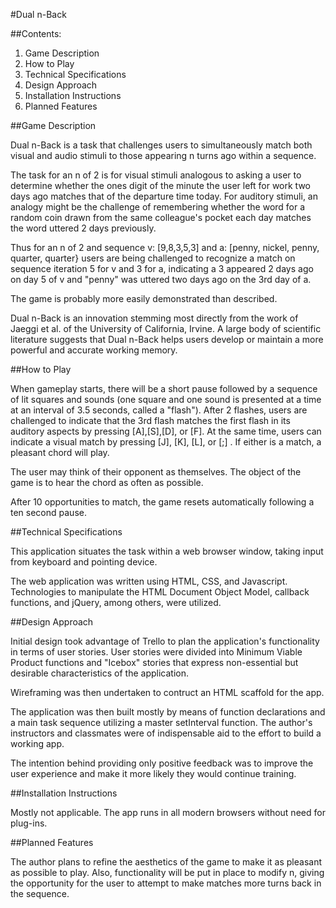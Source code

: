 #Dual n-Back

##Contents:
1. Game Description
2. How to Play
3. Technical Specifications
4. Design Approach
5. Installation Instructions
6. Planned Features

##Game Description

Dual n-Back is a task that challenges users to simultaneously match both visual and audio stimuli to those appearing n turns ago within a sequence.

The task for an n of 2 is for visual stimuli analogous to asking a user to determine whether the ones digit of the minute the user left for work two days ago matches that of the departure time today. For auditory stimuli, an analogy might be the challenge of remembering whether the word for a random coin drawn from the same colleague's pocket each day matches the word uttered 2 days previously. 

Thus for an n of 2 and sequence v: [9,8,3,5,3] and a: [penny, nickel, penny, quarter, quarter} users are being challenged to recognize a match on sequence iteration 5 for v and 3 for a, indicating a 3 appeared 2 days ago on day 5 of v and "penny" was uttered two days ago on the 3rd day of a.

The game is probably more easily demonstrated than described.

Dual n-Back is an innovation stemming most directly from the work of Jaeggi et al. of the University of California, Irvine. A large body of scientific literature suggests that Dual n-Back helps users develop or maintain a more powerful and accurate working memory.

##How to Play

When gameplay starts, there will be a short pause followed by a sequence of lit squares and sounds (one square and one sound is presented at a time at an interval of 3.5 seconds, called a "flash"). After 2 flashes, users are challenged to indicate that the 3rd flash matches the first flash in its auditory aspects by pressing [A],[S],[D], or [F]. At the same time, users can indicate a visual match by pressing [J], [K], [L], or [;] . If either is a match, a pleasant chord will play.

The user may think of their opponent as themselves. The object of the game is to hear the chord as often as possible.

After 10 opportunities to match, the game resets automatically following a ten second pause.

##Technical Specifications

This application situates the task within a web browser window, taking input from keyboard and pointing device.

The web application was written using HTML, CSS, and Javascript. Technologies to manipulate the HTML Document Object Model, callback functions, and jQuery, among others, were utilized.

##Design Approach

Initial design took advantage of Trello to plan the application's functionality in terms of user stories. User stories were divided into Minimum Viable Product functions and "Icebox" stories that express non-essential but desirable characteristics of the application.

Wireframing was then undertaken to contruct an HTML scaffold for the app. 

The application was then built mostly by means of function declarations and a main task sequence utilizing a master setInterval function. The author's instructors and classmates were of indispensable aid to the effort to build a working app.

The intention behind providing only positive feedback was to improve the user experience and make it more likely they would continue training.

##Installation Instructions

Mostly not applicable. The app runs in all modern browsers without need for plug-ins.

##Planned Features

The author plans to refine the aesthetics of the game to make it as pleasant as possible to play. Also, functionality will be put in place to modify n, giving the opportunity for the user to attempt to make matches more turns back in the sequence. 


